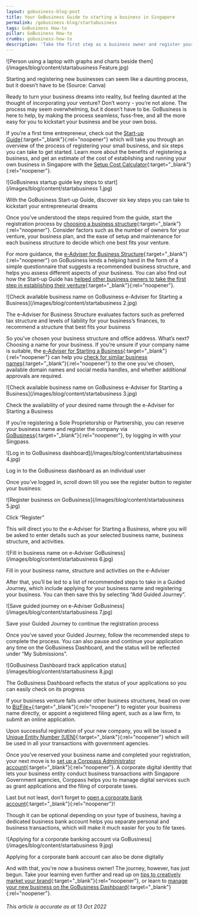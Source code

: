 ```yaml
---
layout: gobusiness-blog-post
title: Your GoBusiness Guide to starting a business in Singapore
permalink: /gobusiness-blog/startabusiness
tags: GoBusiness How-to
pillar: GoBusiness How-to
crumbs: gobusiness-how-to
description: 'Take the first step as a business owner and register your business with GoBusiness.' 
---
```


![Person using a laptop with graphs and charts beside them](/images/blog/content/startabusiness Feature.jpg)
<figcaption>Starting and registering new businesses can seem like a daunting process, but it doesn’t have to be (Source: Canva)
</figcaption>

Ready to turn your business dreams into reality, but feeling daunted at the thought of incorporating your venture? Don’t worry - you’re not alone. The process may seem overwhelming, but it doesn’t have to be. GoBusiness is here to help, by making the process seamless, fuss-free, and all the more easy for you to kickstart your business and be your own boss.

If you’re a first time entrepreneur, check out the [Start-up Guide](/start-a-business/){:target="_blank"}{:rel="noopener"} which will take you through an overview of the process of registering your small business, and six steps you can take to get started. Learn more about the benefits of registering a business, and get an estimate of the cost of establishing and running your own business in Singapore with the [Setup Cost Calculator](https://www.edb.gov.sg/en/setting-up-in-singapore/setup-cost-calculator.html?src=startup_guide){:target="_blank"}{:rel="noopener"}.  

![GoBusiness startup guide key steps to start](/images/blog/content/startabusiness 1.jpg)
<figcaption>With the GoBusiness Start-up Guide, discover six key steps you can take to kickstart your entrepreneurial dreams</figcaption>

Once you’ve understood the steps required from the guide, start the registration process by [choosing a business structure](/start-a-business/choose-a-business-structure/){:target="_blank"}{:rel="noopener"}. Consider factors such as the number of owners for your venture, your business plan, and the ease of setup and maintenance for each business structure to decide which one best fits your venture. 

For more guidance, the [e-Adviser for Business Structure](https://eadviser.gobusiness.gov.sg/businessstructure?src=start_bizstructure){:target="_blank"}{:rel="noopener"} on GoBusiness lends a helping hand in the form of a simple questionnaire that suggests a recommended business structure, and helps you assess different aspects of your business. You can also find out how the Start-up Guide has [helped other business owners to take the first step in establishing their venture](/gobusiness-blog/zyrup){:target="_blank"}{:rel="noopener"}.

![Check available business name on GoBusiness e-Adviser for Starting a Business](/images/blog/content/startabusiness 2.jpg)
<figcaption>The e-Adviser for Business Structure evaluates factors such as preferred tax structure and levels of liability for your business’s finances, to recommend a structure that best fits your business</figcaption>

So you’ve chosen your business structure and office address. What’s next? Choosing a name for your business. If you’re unsure if your company name is suitable, the [e-Adviser for Starting a Business](https://eadviser.gobusiness.gov.sg/startabusiness?src=start_reserve_bizname){:target="_blank"}{:rel="noopener"} can help you [check for similar business names](https://www.singaporecompanyincorporation.sg/tool/singapore-business-name-checker/){:target="_blank"}{:rel="noopener"} to the one you’ve chosen, available domain names and social media handles, and whether additional approvals are required. 

![Check available business name on GoBusiness e-Adviser for Starting a Business](/images/blog/content/startabusiness 3.jpg)
<figcaption>Check the availability of your desired name through the e-Adviser for Starting a Business</figcaption>

If you’re registering a Sole Proprietorship or Partnership, you can reserve your business name and register the company via [GoBusiness](https://dashboard.gobusiness.gov.sg/login?src=startbiz_reserve){:target="_blank"}{:rel="noopener"}, by logging in with your Singpass.

![Log in to GoBusiness dashboard](/images/blog/content/startabusiness 4.jpg)
<figcaption>Log in to the GoBusiness dashboard as an individual user</figcaption>

Once you’ve logged in, scroll down till you see the register button to register your business:

![Register business on GoBusiness](/images/blog/content/startabusiness 5.jpg)
<figcaption>Click “Register”</figcaption>

This will direct you to the e-Adviser for Starting a Business, where you will be asked to enter details such as your selected business name, business structure, and activities.

![Fill in business name on e-Adviser GoBusiness](/images/blog/content/startabusiness 6.jpg)
<figcaption>Fill in your business name, structure and activities on the e-Adviser</figcaption>

After that, you’ll be led to a list of recommended steps to take in a Guided Journey, which include applying for your business name and registering your business. You can then save this by selecting “Add Guided Journey”. 

![Save guided journey on e-Adviser GoBusiness](/images/blog/content/startabusiness 7.jpg)
<figcaption>Save your Guided Journey to continue the registration process</figcaption>

Once you’ve saved your Guided Journey, follow the recommended steps to complete the process. You can also pause and continue your application any time on the GoBusiness Dashboard, and the status will be reflected under “My Submissions”. 

![GoBusiness Dashboard track application status](/images/blog/content/startabusiness 8.jpg)
<figcaption>The GoBusiness Dashboard reflects the status of your applications so you can easily check on its progress </figcaption>

If your business venture falls under other business structures, head on over to [BizFile+](https://www.bizfile.gov.sg/ngbbizfileinternet/faces/faces/oracle/webcenter/portalapp/pages/BizfileHomepage.jspx){:target="_blank"}{:rel="noopener"} to register your business name directly, or appoint a registered filing agent, such as a law firm, to submit an online application. 

Upon successful registration of your new company, you will be issued a [Unique Entity Number (UEN)](https://www.uen.gov.sg/ueninternet/faces/pages/admin/aboutUEN.jspx){:target="_blank"}{:rel="noopener"} which will be used in all your transactions with government agencies.

Once you’ve reserved your business name and completed your registration, your next move is to [set up a Corppass Administrator account](/start-a-business/create-a-corppass-account/){:target="_blank"}{:rel="noopener"}. A corporate digital identity that lets your business entity conduct business transactions with Singapore Government agencies, Corppass helps you to manage digital services such as grant applications and the filing of corporate taxes. 

Last but not least, don’t forget to [open a corporate bank account](/start-a-business/open-a-corporate-bank-account/){:target="_blank"}{:rel="noopener"}! 

Though it can be optional depending on your type of business, having a dedicated business bank account helps you separate personal and business transactions, which will make it much easier for you to file taxes. 

![Applying for a corporate banking account via GoBusiness](/images/blog/content/startabusiness 9.jpg)
<figcaption>Applying for a corporate bank account can also be done digitally</figcaption>

And with that, you're now a business owner! The journey, however, has just begun. Take your learning even further and read up on [tips to creatively market your brand](/gobusiness-blog/marketurbrand){:target="_blank"}{:rel="noopener"}, or learn to [manage your new business on the GoBusiness Dashboard](https://www.gobusiness.gov.sg/gobusiness-blog/dashboard){:target="_blank"}{:rel="noopener"}.

###### This article is accurate as at 13 Oct 2022

